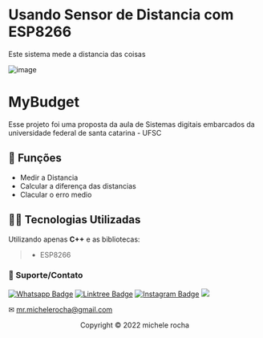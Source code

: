 # Usando Sensor de Distancia com ESP8266

Este sistema mede a distancia das coisas

![image](https://user-images.githubusercontent.com/93664169/208255381-f321aa80-5343-432c-837c-d5758e029e70.png)


# MyBudget

Esse projeto foi uma proposta da aula de Sistemas digitais embarcados da universidade federal de santa catarina - UFSC

## 🔧 Funções

- Medir a Distancia 
- Calcular a diferença das distancias 
- Clacular o erro medio 

## 👨‍💻 Tecnologias Utilizadas

Utilizando apenas **C++** e as bibliotecas:
> - ESP8266



### 🤝 Suporte/Contato

[![Whatsapp Badge](https://img.shields.io/badge/WhatsApp-25D366?style=for-the-badge&logo=whatsapp&logoColor=white)](https://wa.me/5511951864397)
[![Linktree Badge](https://img.shields.io/badge/linktree-39E09B?style=for-the-badge&logo=linktree&logoColor=white)](https://linktr.ee/mrmichelerocha)
[![Instagram Badge](https://img.shields.io/badge/Instagram-E4405F?style=for-the-badge&logo=instagram&logoColor=white)](https://www.instagram.com/mr.michelerocha/?hl=pt-br)
  <a href="https://www.linkedin.com/in/enc-michele-rocha/" target="_blank"><img src="https://img.shields.io/badge/-LinkedIn-%230077B5?style=for-the-badge&logo=linkedin&logoColor=white" target="_blank"></a>  

✉ mr.michelerocha@gmail.com
<p align="center">Copyright © 2022 michele rocha</p>

